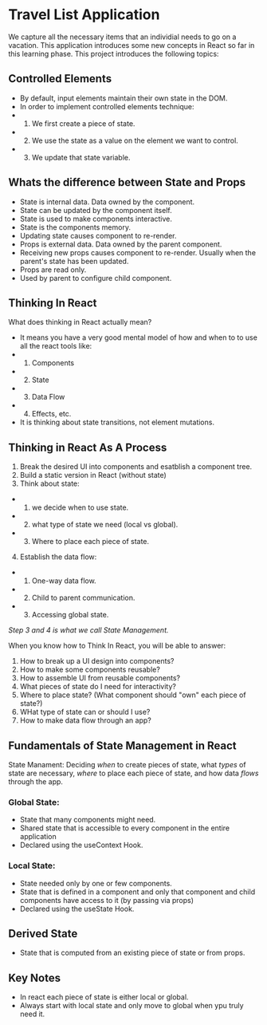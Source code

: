 # Travel List Application

We capture all the necessary items that an individial needs to go on a vacation.
This application introduces some new concepts in React so far in this learning phase.
This project introduces the following topics:

## Controlled Elements

- By default, input elements maintain their own state in the DOM.
- In order to implement controlled elements technique:
- 1. We first create a piece of state.
- 2. We use the state as a value on the element we want to control.
- 3. We update that state variable.

## Whats the difference between State and Props

- State is internal data. Data owned by the component.
- State can be updated by the component itself.
- State is used to make components interactive.
- State is the components memory.
- Updating state causes component to re-render.
- Props is external data. Data owned by the parent component.
- Receiving new props causes component to re-render. Usually when the parent's state has been updated.
- Props are read only.
- Used by parent to configure child component.

## Thinking In React

What does thinking in React actually mean?

- It means you have a very good mental model of how and when to to use all the react tools like:
- 1. Components
- 2. State
- 3. Data Flow
- 4. Effects, etc.
- It is thinking about state transitions, not element mutations.

## Thinking in React As A Process

1. Break the desired UI into components and esatblish a component tree.
2. Build a static version in React (without state)
3. Think about state:

- 1. we decide when to use state.
- 2. what type of state we need (local vs global).
- 3. Where to place each piece of state.

4. Establish the data flow:

- 1. One-way data flow.
- 2. Child to parent communication.
- 3. Accessing global state.

_Step 3 and 4 is what we call State Management._

When you know how to Think In React, you will be able to answer:

1. How to break up a UI design into components?
2. How to make some components reusable?
3. How to assemble UI from reusable components?
4. What pieces of state do I need for interactivity?
5. Where to place state? (What component should "own" each piece of state?)
6. WHat type of state can or should I use?
7. How to make data flow through an app?

## Fundamentals of State Management in React

State Manament: Deciding _when_ to create pieces of state, what _types_ of state are necessary, _where_ to place each piece of state, and how data _flows_ through the app.

### Global State:

- State that many components might need.
- Shared state that is accessible to every component in the entire application
- Declared using the useContext Hook.

### Local State:

- State needed only by one or few components.
- State that is defined in a component and only that component and child components have access to it (by passing via props)
- Declared using the useState Hook.

## Derived State

- State that is computed from an existing piece of state or from props.

## Key Notes

- In react each piece of state is either local or global.
- Always start with local state and only move to global when ypu truly need it.
